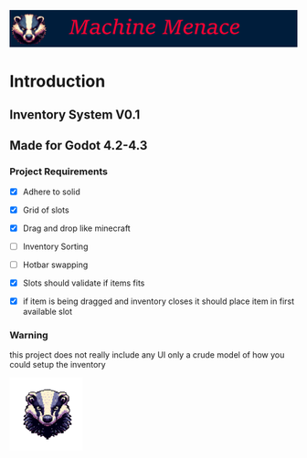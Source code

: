 ![banner](https://github.com/williamjseim/williamjseim/blob/main/Documentation/MarkdownBanner.png)
# Introduction
## Inventory System V0.1
## Made for Godot 4.2-4.3


### Project Requirements
* [x] Adhere to solid
* [x] Grid of slots
* [x] Drag and drop like minecraft
* [ ] Inventory Sorting
* [ ] Hotbar swapping
* [x] Slots should validate if items fits
* [x] if item is being dragged and inventory closes it should place item in first available slot


### Warning
this project does not really include any UI only a crude model of how you could setup the inventory

![Watermark](https://github.com/williamjseim/williamjseim/blob/main/Documentation/MarkDownWatermark.png)

